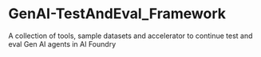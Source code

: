 # GenAI-TestAndEval_Framework
A collection of tools, sample datasets and accelerator to continue test and eval Gen AI agents in AI Foundry
